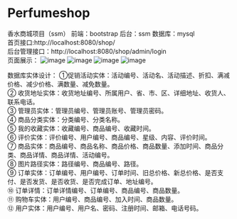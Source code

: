 # Perfumeshop
香水商城项目（ssm）
前端：bootstrap
后台：ssm
数据库：mysql</br>
首页接口:http://localhost:8080/shop/</br>
后台管理接口：http://localhost:8080/shop/admin/login</br>
页面展示：
![image](https://user-images.githubusercontent.com/49858063/113870881-e4afdb80-97e4-11eb-9cba-cf2c70481ae9.png)
![image](https://user-images.githubusercontent.com/49858063/113870997-0315d700-97e5-11eb-987d-263b1032eb82.png)
![image](https://user-images.githubusercontent.com/49858063/113871007-0610c780-97e5-11eb-8c41-daa1fcf054a9.png)
![image](https://user-images.githubusercontent.com/49858063/113871060-1628a700-97e5-11eb-8db7-be3b7546c1a0.png)

数据库实体设计：
①促销活动实体：活动编号、活动名、活动描述、折扣、满减价格、减少价格、满数量、减免数量。</br>
② 收货地址实体：收货地址编号、所属用户、省、市、区、详细地址、收货人、联系电话。</br>
③ 管理员实体：管理员编号、管理员账号、管理员密码。</br>
④ 商品分类实体：分类编号、分类名称。</br>
⑤ 我的收藏实体：收藏编号、商品编号、收藏时间。</br>
⑥ 评价实体：评价编号、用户编号、商品编号、星级、内容、评价时间。</br>
⑦ 商品实体：商品编号、商品名称、商品价格、商品数量、添加时间、商品分类、商品详情、商品详情、活动编号。</br>
⑧ 图片路径实体：路径编号、商品编号、路径。</br>
⑨ 订单实体：订单编号、用户编号、订单时间、旧总价格、新总价格、是否支付、是否发货、是否收货、是否完成订单、地址编号。</br>
⑩ 订单详情：订单详情编号、订单编号、商品编号、商品数量。</br>
⑪ 购物车实体：用户编号、商品编号、加入时间、商品数量。</br>
⑫ 用户实体：用户编号、用户名、密码、注册时间、邮箱、电话号码。</br>
